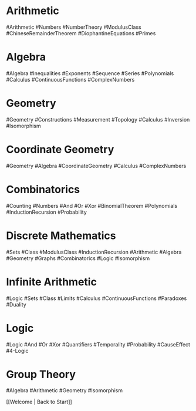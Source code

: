# Arithmetic
#Arithmetic #Numbers #NumberTheory #ModulusClass #ChineseRemainderTheorem #DiophantineEquations #Primes

# Algebra
#Algebra #Inequalities #Exponents #Sequence #Series #Polynomials #Calculus #ContinuousFunctions #ComplexNumbers 

# Geometry
#Geometry #Constructions #Measurement #Topology #Calculus #Inversion #Isomorphism

# Coordinate Geometry
#Geometry #Algebra #CoordinateGeometry #Calculus #ComplexNumbers

# Combinatorics
#Counting #Numbers #And #Or #Xor #BinomialTheorem #Polynomials #InductionRecursion #Probability 

# Discrete Mathematics
#Sets #Class #ModulusClass #InductionRecursion #Arithmetic #Algebra #Geometry #Graphs #Combinatorics #Logic #Isomorphism

# Infinite Arithmetic
#Logic #Sets #Class #Limits #Calculus #ContinuousFunctions #Paradoxes #Duality

# Logic
#Logic #And #Or #Xor #Quantifiers #Temporality #Probability #CauseEffect #4-Logic

# Group Theory
#Algebra #Arithmetic #Geometry #Isomorphism 

[[Welcome | Back to Start]]



